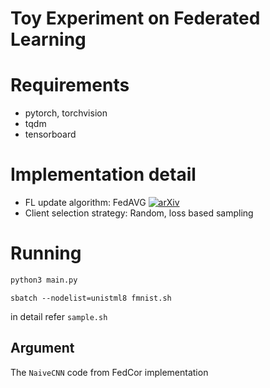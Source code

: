 # Toy Experiment on Federated Learning

# Requirements

- pytorch, torchvision
- tqdm
- tensorboard

# Implementation detail

- FL update algorithm: FedAVG [![arXiv](https://img.shields.io/badge/arXiv-1602.05629-f9f107.svg)](https://arxiv.org/abs/1602.05629)
- Client selection strategy: Random, loss based sampling

# Running

```bash
python3 main.py
```

```
sbatch --nodelist=unistml8 fmnist.sh 
```

in detail refer `sample.sh`

## Argument


The `NaiveCNN` code from FedCor implementation